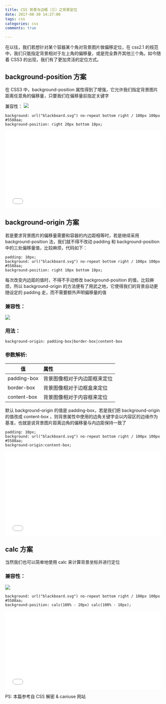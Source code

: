 ```yaml
---
title: CSS 背景与边框（三）之背景定位
date: 2017-08-30 14:27:00
tags: css
categories: css
comments: true

---
```


在以往，我们若想针对某个容器某个角对背景图片做偏移定位，在 css2.1 的规范中，我们只能指定背景相对于左上角的偏移量，或是完全靠齐其他三个角。如今随着 CSS3 的出现，我们有了更加灵活的定位方式。

<!--more-->

## background-position 方案
在 CSS3 中，background-position 属性得到了增强，它允许我们指定背景图片距离任意角的偏移量，只要我们在偏移量前指定关键字

兼容性：
![](//img.shenyujie.cc/2017-08-30-background-position.png)

```
background: url("blackboard.svg") no-repeat bottom right / 100px 100px #5588aa;
background-position: right 20px bottom 10px;
```

<iframe src="//html.shenyujie.cc/background-position.html" width="100%" height="250px" frameborder="0" scrolling="no"> </iframe>

## background-origin 方案
若是要求背景图片的偏移量需要和容器的内边距相等时，若是继续采用 background-position 法，我们就不得不改动 padding 和 background-position 中的三处偏移量值，比较麻烦，代码如下：

```
padding: 10px;
background: url("blackboard.svg") no-repeat bottom right / 100px 100px #5588aa;
background-position: right 10px bottom 10px;
```

每次改变内边距的值时，不得不手动修改 background-position 的值，比较麻烦，所以 background-origin 的方法便有了用武之地，它使得我们的背景自动更随设定的 padding 走，而不需要额外声明偏移量的值

### 兼容性：
![](//img.shenyujie.cc/2017-08-30-background-origin.png)

### 用法： 
`background-origin: padding-box|border-box|content-box`

### 参数解析:
| 值            | 属性                                        |
| ------------- |:------------------------------------------- |
| padding-box   | 背景图像相对于内边距框来定位                |
| border-box    | 背景图像相对于边框盒来定位                  |
| content-box   | 背景图像相对于内容框来定位                  |

默认 background-origin 的值是 padding-box，若是我们把 background-origin 的值改成 content-box ，则背景属性中使用的边角关键字会以内容区的边缘作为基准，也就是说背景图片距离边角的偏移量与内边距保持一致了

```
padding: 10px;
background: url("blackboard.svg") no-repeat bottom right / 100px 100px #5588aa;
background-origin:content-box;
```

<iframe src="//html.shenyujie.cc/background-origin-v2.html" width="100%" height="270px" frameborder="0" scrolling="no"> </iframe>

## calc 方案
当然我们也可以简单地使用 calc 来计算背景坐标并进行定位

### 兼容性：
![](//img.shenyujie.cc/2017-8-30-calc-small.png)

```
background: url("blackboard.svg") no-repeat bottom right / 100px 100px #5588aa;
background-position: calc(100% - 20px) calc(100% - 10px);
```

<iframe src="//html.shenyujie.cc/baground-calc.html" width="100%" height="250px" frameborder="0" scrolling="no"> </iframe>

PS: 本篇参考自 CSS 解密 & caniuse 网站